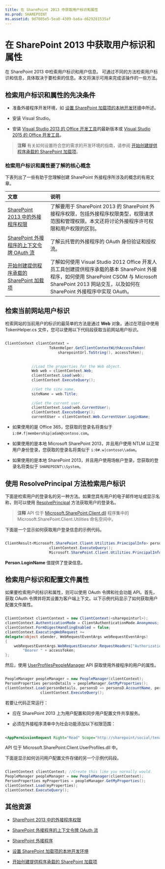 ```yaml
---
title: 在 SharePoint 2013 中获取用户标识和属性
ms.prod: SHAREPOINT
ms.assetid: 9d7805e5-5ea8-4309-ba6a-d629281535af
---
```



# 在 SharePoint 2013 中获取用户标识和属性
在 SharePoint 2013 中检索用户标识和用户信息。
可通过不同的方法检索用户标识和信息，具体取决于要检索的信息。本文将演示可用来完成该操作的一些方法。
  
    
    


## 检索用户标识和属性的先决条件
<a name="Prereq"> </a>


- 准备外接程序开发环境，如 [设置 SharePoint 加载项的本地开发环境](set-up-an-on-premises-development-environment-for-sharepoint-add-ins.md)中所述。
    
  
- 安装 Visual Studio。
    
  
- 安装  [Visual Studio 2013 的 Office 开发工具](http://aka.ms/OfficeDevToolsForVS2013)的最新版本或  [Visual Studio 2015 的 Office 开发工具](http://aka.ms/OfficeDevToolsForVS2015)。
    
  

> **注释**
> 有关如何设置符合您的需求的开发环境的指南，请参阅 [开始创建提供程序承载的 SharePoint 加载项](get-started-creating-provider-hosted-sharepoint-add-ins.md)。 
  
    
    


### 检索用户标识和属性要了解的核心概念

下表列出了一些有助于您理解创建 SharePoint 外接程序所涉及的概念的有用文章。
  
    
    


|**文章**|**说明**|
|:-----|:-----|
| [SharePoint 2013 中的外接程序权限](add-in-permissions-in-sharepoint-2013.md) <br/> |了解要用于 SharePoint 2013 的 SharePoint 外接程序权限，包括外接程序权限类型，权限请求范围和管理权限。本文还将讨论外接程序许可权限和用户权限的区别。  <br/> |
| [SharePoint 外接程序的上下文令牌 OAuth 流](context-token-oauth-flow-for-sharepoint-add-ins.md) <br/> |了解云托管的外接程序的 OAuth 身份验证和授权流。  <br/> |
| [开始创建提供程序承载的 SharePoint 加载项](get-started-creating-provider-hosted-sharepoint-add-ins.md) <br/> |了解如何使用 Visual Studio 2012 Office 开发人员工具创建提供程序承载的基本 SharePoint 外接程序，如何使用 SharePoint CSOM 与 Microsoft SharePoint 2013 网站交互，以及如何在 SharePoint 外接程序中实现 OAuth。  <br/> |
   

## 检索当前网站用户标识
<a name="WebsiteUserID"> </a>

检索网站的当前用户的标识的最简单的方法是通过 **Web** 对象。通过在项目中使用 TokenHelper.cs 文件，您可以使用以下代码段获取当前网站用户标识。
  
    
    
```cs

ClientContext clientContext =
                    TokenHelper.GetClientContextWithAccessToken(
                        sharepointUrl.ToString(), accessToken);
 
 
            //Load the properties for the Web object.
            Web web = clientContext.Web;
            clientContext.Load(web);
            clientContext.ExecuteQuery();
 
            //Get the site name.
            siteName = web.Title;
 
            //Get the current user.
            clientContext.Load(web.CurrentUser);
            clientContext.ExecuteQuery();
            currentUser = clientContext.Web.CurrentUser.LoginName;
```


- 如果使用的是 Office 365，您获取的登录名将类似于  `i:0#.f|membership|adam@contoso.com`。
    
  
- 如果使用的是本地 Microsoft SharePoint 2013，并且用户使用 NTLM 以正常用户身份登录，您获取的登录名将类似于  `i:0#.w|contoso\\adam`。
    
  
- 如果使用的是本地 SharePoint 2013，并且用户使用场帐户登录，您获取的登录名将类似于  `SHAREPOINT\\System`。
    
  

## 使用 ResolvePrincipal 方法检索用户标识
<a name="ResolvePrincipal"> </a>

下面是检索用户的登录名的另一种方法。如果您具有用户的电子邮件地址或显示名称，则可以使用  [ResolvePrincipal](https://msdn.microsoft.com/library/Microsoft.SharePoint.Utilities.SPUtility.ResolvePrincipal.aspx) 方法获取用户的登录名。
  
    
    

> **注释**
> API 位于  [Microsoft.SharePoint.Client.dll](http://msdn.microsoft.com/zh-cn/library/microsoft.sharepoint.client.utilities.utility.resolveprincipal.aspx) 程序集中的 Microsoft.SharePoint.Client.Utilities 命名空间中。
  
    
    

下面是一个显示如何获取用户登录信息的示例代码。
  
    
    


```cs

ClientResult<Microsoft.SharePoint.Client.Utilities.PrincipalInfo> persons = Microsoft.SharePoint.Client.Utilities.Utility.ResolvePrincipal(clientContext, clientContext.Web, <email>, Microsoft.SharePoint.Client.Utilities.PrincipalType.User, Microsoft.SharePoint.Client.Utilities.PrincipalSource.All, null, true);
                    clientContext.ExecuteQuery();
                    Microsoft.SharePoint.Client.Utilities.PrincipalInfo person = persons.Value;
```

 **Person.LoginName** 值提供了登录信息。
  
    
    

## 检索用户标识和配置文件属性
<a name="Profile"> </a>

如果要检索用户的标识和属性，则可以使用 OAuth 令牌和社会功能 API。首先，获取 OAuth 令牌并将其设置为客户端上下文。以下示例代码显示了如何获取用户配置文件属性。
  
    
    
```cs

ClientContext clientContext = new ClientContext(<sharepointurl>);
clientContext.AuthenticationMode = ClientAuthenticationMode.Anonymous;
clientContext.FormDigestHandlingEnabled = false;
clientContext.ExecutingWebRequest +=
delegate(object oSender, WebRequestEventArgs webRequestEventArgs)
{                      
    webRequestEventArgs.WebRequestExecutor.RequestHeaders["Authorization"] =
        "Bearer " + accessToken;
};
```

然后，使用  [UserProfilesPeopleManager](https://msdn.microsoft.com/library/Microsoft.SharePoint.Client.UserProfilesPeopleManager.aspx) API 获取使用外接程序的用户的属性。
  
    
    


```cs

PeopleManager peopleManager = new PeopleManager(clientContext);
PersonProperties personDetails = peopleManager.GetMyProperties();
clientContext.Load(personDetails, personsD => personsD.AccountName, personsD => personsD.Email,  personsD => personsD.DisplayName);
                clientContext.ExecuteQuery();
```

若要让代码正常运行：
  
    
    

- 应在 SharePoint 2013 上为用户配置和同步用户配置文件共享服务。
    
  
- 必须在外接程序清单中为社会功能添加以下权限范围：
    
 ```XML
  
<AppPermissionRequest Right="Read" Scope="http://sharepoint/social/tenant" />

 ```

API 位于 Microsoft.SharePoint.Client.UserProfiles.dll 中。
  
    
    
下面是显示如何访问用户配置文件存储的另一个示例代码段。
  
    
    


```cs

ClientContext clientContext; //Create this like you normally would.               
PeopleManager peopleManager = new PeopleManager(clientContext);
PersonProperties myProperties = peopleManager.GetMyProperties();
clientContext.Load(myProperties);
clientContext.ExecuteQuery();
```


## 其他资源
<a name="AdditionalResources"> </a>


-  [SharePoint 2013 中的外接程序权限](add-in-permissions-in-sharepoint-2013.md)
    
  
-  [SharePoint 外接程序的上下文令牌 OAuth 流](context-token-oauth-flow-for-sharepoint-add-ins.md)
    
  
-  [SharePoint 外接程序](sharepoint-add-ins.md)
    
  
-  [设置 SharePoint 加载项的本地开发环境](set-up-an-on-premises-development-environment-for-sharepoint-add-ins.md)
    
  
-  [开始创建提供程序承载的 SharePoint 加载项](get-started-creating-provider-hosted-sharepoint-add-ins.md)
    
  

